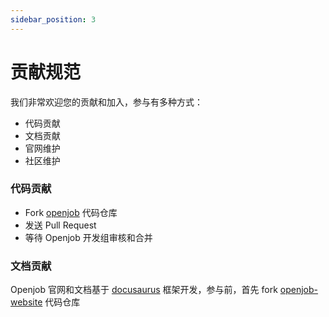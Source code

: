 ```yaml
---
sidebar_position: 3
---
```


# 贡献规范

我们非常欢迎您的贡献和加入，参与有多种方式：

- 代码贡献
- 文档贡献
- 官网维护
- 社区维护

### 代码贡献
- Fork [openjob](https://github.com/open-job/openjob) 代码仓库
- 发送 Pull Request 
- 等待 Openjob 开发组审核和合并

### 文档贡献

Openjob 官网和文档基于 [docusaurus](https://docusaurus.io/) 框架开发，参与前，首先 fork [openjob-website](https://github.com/open-job/openjob-website) 代码仓库